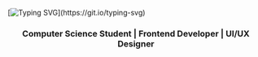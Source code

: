 [![Typing SVG](https://readme-typing-svg.demolab.com?font=Fira+Code&size=46&pause=1000&color=1FF704&center=true&vCenter=true&width=1000&lines=Hi+there+%F0%9F%91%8B%2C+I'm+Martin!)](https://git.io/typing-svg)
<h3 align="center">Computer Science Student | Frontend Developer | UI/UX Designer</h3>

